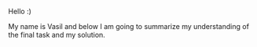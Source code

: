 Hello :)

My name is Vasil and below I am going to summarize my understanding of the final task and my solution.

